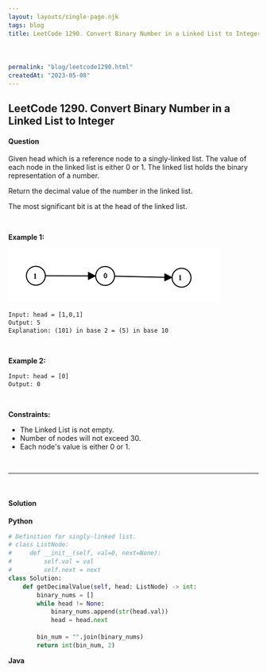 ```yaml
---
layout: layouts/single-page.njk
tags: blog
title: LeetCode 1290. Convert Binary Number in a Linked List to Integer



permalink: "blog/leetcode1290.html"
createdAt: "2023-05-08"
---
```


## LeetCode 1290. Convert Binary Number in a Linked List to Integer






#### Question
Given head which is a reference node to a singly-linked list. The value of each node in the linked list is either 0 or 1. The linked list holds the binary representation of a number.

Return the decimal value of the number in the linked list.

The most significant bit is at the head of the linked list.

<p>&nbsp;</p>

**Example 1:**

<img src="../static/image/1290ex1.png" alt="1290ex1">

    Input: head = [1,0,1]
    Output: 5
    Explanation: (101) in base 2 = (5) in base 10

<p>&nbsp;</p>

**Example 2:**

    Input: head = [0]
    Output: 0

<p>&nbsp;</p>



**Constraints:**


* The Linked List is not empty.
* Number of nodes will not exceed 30.
* Each node's value is either 0 or 1.




<p>&nbsp;</p>

---

<p>&nbsp;</p>  

#### Solution
**Python**
```Python
# Definition for singly-linked list.
# class ListNode:
#     def __init__(self, val=0, next=None):
#         self.val = val
#         self.next = next
class Solution:
    def getDecimalValue(self, head: ListNode) -> int:
        binary_nums = []
        while head != None:
            binary_nums.append(str(head.val))
            head = head.next
        
        bin_num = "".join(binary_nums)
        return int(bin_num, 2)
```

**Java**